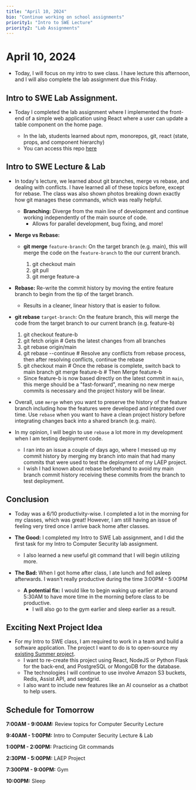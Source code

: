 ```yaml
---
title: "April 10, 2024"
bio: "Continue working on school assignments"
priority1: "Intro to SWE Lecture"
priority2: "Lab Assignments"
---
```


# April 10, 2024

- Today, I will focus on my intro to swe class. I have lecture this afternoon, and I will also complete the lab assignment due this Friday.

## Intro to SWE Lab Assignment.

- Today I completed the lab assignment where I implemented the front-end of a simple web application using React where a user can update a table component on the home page.

  - In the lab, students learned about npm, monorepos, git, react (state, props, and component hierarchy)
  - You can access this repo [here](https://github.com/Castro19/csc-307-app)

## Intro to SWE Lecture & Lab

- In today's lecture, we learned about git branches, merge vs rebase, and dealing with conflicts. I have learned all of these topics before, except for rebase. The class was also shown photos breaking down exactly how git manages these commands, which was really helpful.

  - **Branching:** Diverge from the main line of development and continue working independently of the main source of code.
    - Allows for parallel development, bug fixing, and more!

- **Merge vs Rebase:**

  - **git merge** `feature-branch`: On the target branch (e.g. main), this will merge the code on the `feature-branch` to the our current branch.

    1. git checkout main
    2. git pull
    3. git merge feature-a

- **Rebase:** Re-write the commit history by moving the entire feature branch to begin from the tip of the target branch.
  - Results in a cleaner, linear history that is easier to follow.
- **git rebase** `target-branch`: On the feature branch, this will merge the code from the target branch to our current branch (e.g. feature-b)

  1. git checkout feature-b
  2. git fetch origin # Gets the latest changes from all branches
  3. git rebase origin/main
  4. git rebase --continue # Resolve any conflicts from rebase process, then after resolving conflicts, continue the rebase
  5. git checkout main # Once the rebase is complete, switch back to main branch
     git merge feature-b # Then Merge feature-b

  - Since feature-b is now based directly on the latest commit in `main`, this merge should be a "fast-forward", meaning no new merge commits is necessary and the project history will be linear.

- Overall, use `merge` when you want to preserve the history of the feature branch including how the features were developed and integrated over time. Use `rebase` when you want to have a clean project history before integrating changes back into a shared branch (e.g. main).
- In my opinion, I will begin to use `rebase` a lot more in my development when I am testing deployment code.
  - I ran into an issue a couple of days ago, where I messed up my commit history by merging my branch into main that had many commits that were used to test the deployment of my LAEP project.
  - I wish I had known about rebase beforehand to avoid my main branch commit history receiving these commits from the branch to test deployment.

## Conclusion

- Today was a 6/10 productivity-wise. I completed a lot in the morning for my classes, which was great! However, I am still having an issue of feeling very tired once I arrive back home after classes.

- **The Good:** I completed my Intro to SWE Lab assignment, and I did the first task for my Intro to Computer Security lab assignment.

  - I also learned a new useful git command that I will begin utilizing more.

- **The Bad:** When I got home after class, I ate lunch and fell asleep afterwards. I wasn't really productive during the time 3:00PM - 5:00PM
  - **A potential fix:** I would like to begin waking up earlier at around 5:30AM to have more time in the morning before class to be productive.
    - I will also go to the gym earlier and sleep earlier as a result.

## Exciting Next Project Idea

- For my Intro to SWE class, I am required to work in a team and build a software application. The project I want to do is to open-source my [existing Summer project](https://www.ccc-sep.com/).
  - I want to re-create this project using React, NodeJS or Python Flask for the back-end, and PostgreSQL or MongoDB for the database.
  - The technologies I will continue to use involve Amazon S3 buckets, Redis, Assist API, and sendgrid.
  - I also want to include new features like an AI counselor as a chatbot to help users.

## Schedule for Tomorrow

**7:00AM - 9:00AM:** Review topics for Computer Security Lecture

**9:40AM - 1:00PM:** Intro to Computer Security Lecture & Lab

**1:00PM - 2:00PM:** Practicing Git commands

**2:30PM - 5:00PM:** LAEP Project

**7:300PM - 9:00PM:** Gym

**10:00PM:** Sleep
